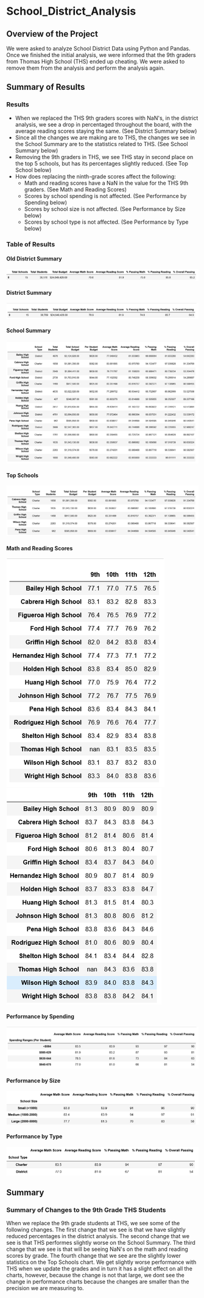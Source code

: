 # School_District_Analysis

## Overview of the Project
We were asked to analyze School District Data using Python and Pandas. Once we finished the initial analysis, we were informed that the 9th graders from Thomas High School (THS) ended up cheating. We were asked to remove them from the analysis and perform the analysis again.

## Summary of Results

### Results

- When we replaced the THS 9th graders scores with NaN's, in the district analysis, we see a drop in percentaged throughout the board, with the average reading scores staying the same. (See District Summary below)
- Since all the changes we are making are to THS, the changes we see in the School Summary are to the statistics related to THS. (See School Summary below)
- Removing the 9th graders in THS, we see THS stay in second place on the top 5 schools, but has its percentages slightly reduced. (See Top School below) 
- How does replacing the ninth-grade scores affect the following:
  - Math and reading scores have a NaN in the value for the THS 9th graders. (See Math and Reading Scores)
  - Scores by school spending is not affected. (See Performance by Spending below)
  - Scores by school size is not affected. (See Performance by Size below)
  - Scores by school type is not affected. (See Performance by Type below)

### Table of Results

#### Old District Summary
![Old District Summary](Images/DistrictSummaryOld.png)
#### District Summary
![Updated District Summary](Images/DistrictSummary.png)


#### School Summary
![Updated School Summary](Images/SchoolAnalysisUpdated.png)


#### Top Schools
![Top Schools](Images/TopSchools.png)


#### Math and Reading Scores
![Math Scores By Grade](Images/MathScoresByGrade.png)![Reading By Grade](Images/ReadingScoresByGrade.png)

#### Performance by Spending
![Performance By Spending](Images/PerformanceBySpending.png)

#### Performance by Size
![Performance By Size](Images/PerformanceBySize.png)

#### Performance by Type
![Performance By Type](Images/PerformanceByType.png)

## Summary

### Summary of Changes to the 9th Grade THS Students

When we replace the 9th grade students at THS, we see some of the following changes. The first change that we see is that we have slightly reduced percentages in the district analysis. The second change that we see is that THS performes slightly worse on the School Summary. The third change that we see is that will be seeing NaN's on the math and reading scores by grade. The fourth change that we see are the slightly lower statistics on the Top Schools chart. We get slightly worse performance with THS when we update the grades and in turn it has a slight effect on all the charts, however, because the change is not that large, we dont see the change in performance charts because the changes are smaller than the precision we are measuring to.
